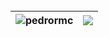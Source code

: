 <br/>

| <img align="center" src="https://github-readme-stats.vercel.app/api?username=pedrormc&count_private=true&show_icons=true&include_all_commits=true&theme=dracula&hide_border=true(https://github-readme-stats.vercel.app/api?username=pedrormc&show_icons=true&locale=en&title_color=777777&bg_color=111111&text_color=FFFFFF&icon_color=ADD8E6" alt="pedrormc" /> | <img align="center" src="https://github-readme-stats.vercel.app/api/top-langs/?username=pedrormc&title_color=777777&bg_color=111111&text_color=FFFFFF&icon_color=ADD8E6&layout=compact&count_private=true&border_color=FFFFFF" />|
| ------------- | ------------- |
